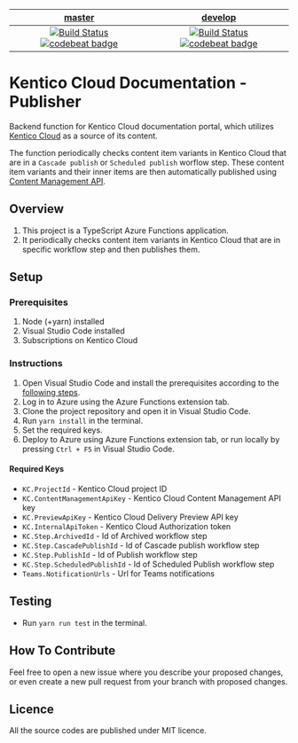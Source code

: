 | [master](https://github.com/Kentico/kentico-cloud-docs-search/tree/master) | [develop](https://github.com/Kentico/kentico-cloud-docs-search/tree/develop) |
|:---:|:---:|
| [![Build Status](https://travis-ci.com/Kentico/kentico-cloud-docs-publisher.svg?branch=master)](https://travis-ci.com/Kentico/kentico-cloud-docs-publisher) [![codebeat badge](https://codebeat.co/badges/9f0fc490-0009-46ec-9e38-ad4a83442713)](https://codebeat.co/projects/github-com-kentico-kentico-cloud-docs-publisher-master) | [![Build Status](https://travis-ci.com/Kentico/kentico-cloud-docs-publisher.svg?branch=develop)](https://travis-ci.com/Kentico/kentico-cloud-docs-publisher) [![codebeat badge](https://codebeat.co/badges/c265105a-2af3-4b3d-b983-c6442b745652)](https://codebeat.co/projects/github-com-kentico-kentico-cloud-docs-publisher-develop) |

# Kentico Cloud Documentation - Publisher

Backend function for Kentico Cloud documentation portal, which utilizes [Kentico Cloud](https://app.kenticocloud.com/) as a source of its content.

The function periodically checks content item variants in Kentico Cloud that are in a `Cascade publish` or `Scheduled publish` worflow step. These content item variants and their inner items are then automatically published using [Content Management API](https://developer.kenticocloud.com/v1/reference#content-management-api-v2).

## Overview
1. This project is a TypeScript Azure Functions application.
2. It periodically checks content item variants in Kentico Cloud that are in specific workflow step and then publishes them. 

## Setup

### Prerequisites
1. Node (+yarn) installed
2. Visual Studio Code installed
3. Subscriptions on Kentico Cloud

### Instructions
1. Open Visual Studio Code and install the prerequisites according to the [following steps](https://code.visualstudio.com/tutorials/functions-extension/getting-started).
2. Log in to Azure using the Azure Functions extension tab.
3. Clone the project repository and open it in Visual Studio Code.
4. Run `yarn install` in the terminal.
5. Set the required keys.
6. Deploy to Azure using Azure Functions extension tab, or run locally by pressing `Ctrl + F5` in Visual Studio Code.

#### Required Keys
* `KC.ProjectId` - Kentico Cloud project ID
* `KC.ContentManagementApiKey` - Kentico Cloud Content Management API key
* `KC.PreviewApiKey` - Kentico Cloud Delivery Preview API key
* `KC.InternalApiToken` - Kentico Cloud Authorization token
* `KC.Step.ArchivedId` - Id of Archived workflow step
* `KC.Step.CascadePublishId` - Id of Cascade publish workflow step
* `KC.Step.PublishId` - Id of Publish workflow step
* `KC.Step.ScheduledPublishId` - Id of Scheduled Publish workflow step
* `Teams.NotificationUrls` - Url for Teams notifications

## Testing
* Run `yarn run test` in the terminal.

## How To Contribute
Feel free to open a new issue where you describe your proposed changes, or even create a new pull request from your branch with proposed changes.

## Licence
All the source codes are published under MIT licence.
